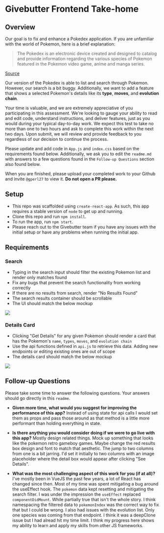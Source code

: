 # Givebutter Frontend Take-home

## Overview

Our goal is to fix and enhance a Pokedex application. If you are unfamiliar with the world of Pokemon, here is a brief explanation:

> The Pokedex is an electronic device created and designed to catalog and provide information regarding the various species of Pokemon featured in the Pokemon video game, anime and manga series.
 
[Source](https://pokemon.fandom.com/wiki/Pokedex)
 
Our version of the Pokedex is able to list and search through Pokemon. However, our search is a bit buggy. Additionally, we want to add a feature that shows a selected Pokemon's details like its **type**, **moves**, and **evolution chain**.

Your time is valuable, and we are extremely appreciative of you participating in this assessment. We're looking to gauge your ability to read and edit code, understand instructions, and deliver features, just as you would during your typical day-to-day work. We expect this test to take no more than one to two hours and ask to complete this work within the next two days. Upon submit, we will review and provide feedback to you regardless of our decision to continue the process.

Please update and add code in `App.js` and `index.css` based on the requirements found below. Additionally, we ask you to edit the `readme.md` with answers to a few questions found in the `Follow-up Questions` section also found below.

When you are finished, please upload your completed work to your Github and invite `@gperl27` to view it. **Do not open a PR please.**

## Setup

- This repo was scaffolded using `create-react-app`. As such, this app requires a stable version of `node` to get up and running.
- Clone this repo and run `npm install`.
- To run the app, run `npm start`.
- Please reach out to the Givebutter team if you have any issues with the initial setup or have any problems when running the initial app.

## Requirements

### Search
- Typing in the search input should filter the existing Pokemon list and render only matches found
- Fix any bugs that prevent the search functionality from working correctly
- If there are no results from search, render "No Results Found"
- The search results container should be scrollable
- The UI should match the below mockup

![](mockup0.png)

### Details Card
     
- Clicking "Get Details" for any given Pokemon should render a card that has the Pokemon's `name`, `types`, `moves`, and `evolution chain`
- Use the api functions defined in `api.js` to retrieve this data. Adding new endpoints or editing existing ones are out of scope
- The details card should match the below mockup

![](mockup1.png)

## Follow-up Questions

Please take some time to answer the following questions. Your answers should go directly in this `readme`.

- **Given more time, what would you suggest for improving the performance of this app?** Instead of using state for api calls I would set them as props and pass those around as that method is a little more performant than holding everything in state.

- **Is there anything you would consider doing if we were to go live with this app?** Mostly design related things. Mock up something that looks like the pokemon retro gameboy games. Maybe change the red results box design and font to match that aesthetic. The jump to two columns from one is a bit jarring. I'd set it initially to two columns with an image placeholder where the detail box would appear after clicking "See Details".

- **What was the most challenging aspect of this work for you (if at all)?** I've mostly been in VueJS the past few years, a lot of React has changed since then. Most of my time was spent mitigating a bug around the useEffect hook. The `pokemon` data kept resetting and mitigating the search filter. I was under the impression the `useEffect` replaced `componentDidMount`. While partially true that isn't the whole story. I think namespacing the filtered data to `pokemonIndex` was the correct way to fix that but I could be wrong. I also had issues with the evolution list. Only one species was coming from that endpoint. I think it was a deepClone issue but I had alread hit my time limit. I think my progress here shows my ability to learn and apply my skills from other JS frameworks.
